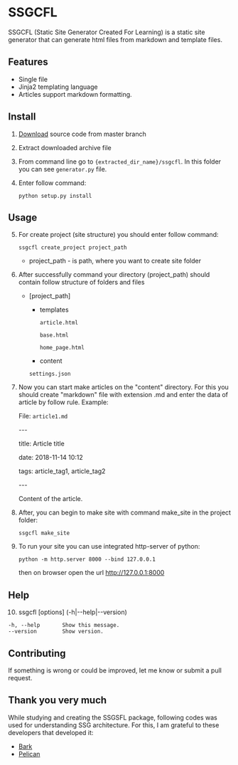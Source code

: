 SSGCFL
======

SSGCFL (Static Site Generator Created For Learning) is a static site generator that can generate html files from markdown and template files.


Features
--------

* Single file
* Jinja2 templating language
* Articles support markdown formatting.

Install
-------

1. [Download](https://github.com/faxriddin/ssgcfl/tarball/master) source code from master branch
2. Extract downloaded archive file 
3. From command line go to `{extracted_dir_name}/ssgcfl`. In this folder you can see `generator.py` file.
4. Enter follow command:

    `python setup.py install`

Usage
-----
  
5. For create project (site structure) you should enter follow command:
    
    ``ssgcfl create_project project_path``
    - project_path - is path, where you want to create site folder
6. After successfully command your directory (project_path) should contain follow structure of folders and files
    - \[project_path\]
    
        - templates
            
            `article.html`
            
            `base.html`
            
            `home_page.html`
        - content
        
        `settings.json`
7. Now you can start make articles on the "content" directory. For this you should create "markdown" file with extension .md and enter the data of article by follow rule.
    Example:
    
    File: `article1.md`
    
    \---
    
    title: Article title
    
    date: 2018-11-14 10:12
    
    tags: article_tag1, article_tag2
    
    \---    
    
    Content of the article.  
8. After, you can begin to make site with command make_site in the project folder:
    
    ``ssgcfl make_site``
9. To run your site you can use integrated http-server of python:
    
    ``python -m http.server 8000 --bind 127.0.0.1``
    
    then on browser open the url <http://127.0.0.1:8000> 

Help
----
10.    ssgcfl [options] (-h|--help|--version)
    
    -h, --help       Show this message.
    --version        Show version.


Contributing
------------

If something is wrong or could be improved, let me know or submit a pull request.


Thank you very much 
-------------------

While studying and creating the SSGSFL package, following codes was used for understanding SSG architecture. 
For this, I am grateful to these developers that developed it: 
- [Bark](https://github.com/Battleroid/bark) 
- [Pelican](https://github.com/getpelican/pelican)

